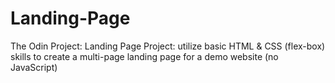 # Landing-Page
The Odin Project: Landing Page Project: utilize basic HTML &amp; CSS (flex-box) skills to create a multi-page landing page for a demo website (no JavaScript)
